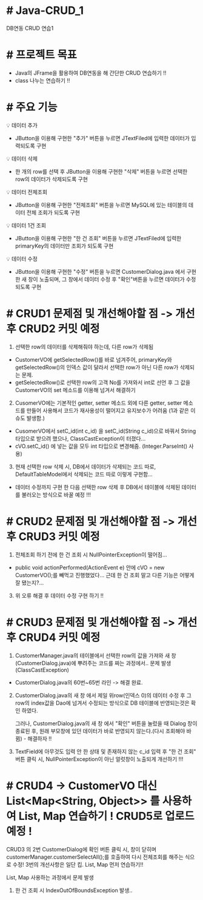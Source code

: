 # # Java-CRUD_1
DB연동 CRUD 연습1

# # 프로젝트 목표
- Java의 JFrame을 활용하여 DB연동을 해 간단한 CRUD 연습하기 !!
- class 나누는 연습하기 !!

# # 주요 기능
💡 데이터 추가
  - JButton을 이용해 구현한 "추가" 버튼을 누르면 JTextFiled에 입력한 데이터가 입력되도록 구현

💡 데이터 삭제
  - 한 개의 row를 선택 후 JButton을 이용해 구현한 "삭제" 버튼을 누르면 선택한 row의 데이터가 삭제되도록 구현

💡 데이터 전체조회
  - JButton을 이용해 구현한 "전체조회" 버튼을 누르면 MySQL에 있는 테이블의 데이터 전체 조회가 되도록 구현

💡 데이터 1건 조회
  - JButton을 이용해 구현한 "한 건 조회" 버튼을 누르면 JTextFiled에 입력한 primaryKey의 데이터만 조회가 되도록 구현

💡 데이터 수정
  - JButton을 이용해 구현한 "수정" 버튼을 누르면 CustomerDialog.java 에서 구현한 새 창이 노출되며, 그 창에서 데이터 수정 후 "확인"버튼을 누르면 데이터가 수정되도록 구현

# # CRUD1 문제점 및 개선해야할 점 -> 개선 후 CRUD2 커밋 예정
1. 선택한 row의 데이터를 삭제해줘야 하는데, 다른 row가 삭제됨
  - CustomerVO에 getSelectedRow()를 바로 넘겨주어, primaryKey와 getSelectedRow()의 인덱스 값이 달라서 선택한 row가 아닌 다른 row가 삭제되는 문제.
  - getSelectedRow()로 선택한 row의 고객 No를 가져와서 int로 선언 후 그 값을 CustomerVO의 set 메소드를 이용해 넘겨서 해결하기
  
2. CusomerVO에는 기본적인 getter, setter 메소드 외에 다른 getter, setter 메소드를 만들어 사용해서 코드가 재사용성이 떨어지고 유지보수가 어려움 (1과 같은 이슈도 발생함.)
  - CusomerVO에서 setC_id(int c_id) 을 setC_id(String c_id)으로 바꿔서 String타입으로 받으려 했으나, ClassCastException이 터졌다...
  - cVO.setC_id() 에 넣는 값을 모두 int 타입으로 변경해줌. (Integer.ParseInt() 사용)

3. 현재 선택한 row 삭제 시, DB에서 데이터가 삭제되는 코드 따로, DefaultTableModel에서 삭제되는 코드 따로 이렇게 구현함...
  - 데이터 수정까지 구현 한 다음 선택한 row 삭제 후 DB에서 테이블에 삭제된 데이터를 불러오는 방식으로 바꿀 예정 !!!


# # CRUD2 문제점 및 개선해야할 점 -> 개선 후 CRUD3 커밋 예정
1. 전체조회 하기 전에 한 건 조회 시 NullPointerException이 떨어짐...
  - public void actionPerformed(ActionEvent e) 안에 cVO = new CustomerVO();를 빼먹고 진행했었다... 근데 한 건 조회 말고 다른 기능은 어떻게 잘 됐는지?...

3. 위 오류 해결 후 데이터 수정 구현 하기 !!

# # CRUD3 문제점 및 개선해야할 점 -> 개선 후 CRUD4 커밋 예정
1. CustomerManager.java의 테이블에서 선택한 row의 값을 가져와 새 창(CustomerDialog.java)에 뿌려주는 코드를 짜는 과정에서.. 문제 발생 (ClassCastException)
  - CustomerDialog.java의 60번~65번 라인 -> 해결 완료.

2. CustomerDialog.java의 새 창 에서 제일 위row(인덱스 0)의 데이터 수정 후 그 row의 index값을 Dao에 넘겨서 수정되는 방식으로 DB 테이블에 반영되는것은 확인 하였다.

   그러나, CustomerDialog.java의 새 창 에서 "확인" 버튼을 눌렀을 때 Dialog 창이 종료된 후, 원래 부모창에 있던 데이터가 바로 반영되지 않는다.(다시 조회해야 바뀜) - 해결하자 !!

3. TextField에 아무것도 입력 안 한 상태 및 존재하지 않는 c_id 입력 후 "한 건 조회" 버튼 클릭 시, NullPointerException이 아닌 얼럿창이 노출되게 개선하기 !!!

# # CRUD4 -> CustomerVO 대신 List<Map<String, Object>> 를 사용하여 List, Map 연습하기 ! CRUD5로 업로드 예정 !
CRUD3 의 2번 CustomerDialog에 확인 버튼 클릭 시, 창이 닫히며 customerManager.customerSelectAll();를 호출하여 다시 전체조회를 해주는 식으로 수정!
3번의 개선사항은 일단 킵. List, Map 먼저 연습하기!!

List, Map 사용하는 과정에서 문제 발생
1. 한 건 조회 시 IndexOutOfBoundsException 발생.. 



   






